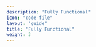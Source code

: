 ```yaml
---
description: "Fully Functional"
icon: "code-file"
layout: "guide"
title: "Fully Functional"
weight: 3
---
```


